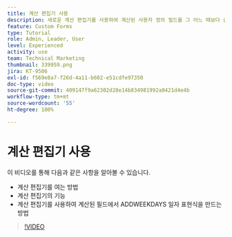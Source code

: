```yaml
---
title: 계산 편집기 사용
description: 새로운 계산 편집기를 사용하여 계산된 사용자 정의 필드를 그 어느 때보다 쉽게 생성할 수 있습니다.
feature: Custom Forms
type: Tutorial
role: Admin, Leader, User
level: Experienced
activity: use
team: Technical Marketing
thumbnail: 339959.png
jira: KT-9506
exl-id: f569e8a7-f26d-4a11-b602-e51cdfe97350
doc-type: video
source-git-commit: 409147f9a62302d28e14b834981992a0421d4e4b
workflow-type: tm+mt
source-wordcount: '55'
ht-degree: 100%

---
```


# 계산 편집기 사용

이 비디오를 통해 다음과 같은 사항을 알아볼 수 있습니다.

* 계산 편집기를 여는 방법
* 계산 편집기의 기능
* 계산 편집기를 사용하여 계산된 필드에서 ADDWEEKDAYS 일자 표현식을 만드는 방법

>[!VIDEO](https://video.tv.adobe.com/v/339959/?quality=12&learn=on)
